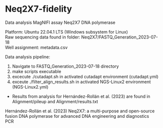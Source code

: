 # Neq2X7-fidelity
Data analysis MagNIFI assay Neq2X7 DNA polymerase

Platform: Ubuntu 22.04.1 LTS  (Windows subsystem for Linux)  
Raw sequencing data found in folder: Neq2X7/FASTQ_Generation_2023-07-18 <br>
Well assignment: metadata.csv

Data analysis pipeline:  
1. Navigate to FASTQ_Generation_2023-07-18 directory
2. make scripts executable
3. excecute ./cutadapt.sh in activated cutadapt environment (cutadapt.yml)
4. exceute ./filter_align_results.sh in activated NGS-Linux2 environment (NGS-Linux2.yml)

* Results from analysis for Hernández-Rollán et al. (2023) are found in Alignment/pileup and Alignment/results.txt <br>

Hernández-Rollán et al. (2023) Neq2X7: a multi-purpose and open-source fusion DNA polymerase for advanced DNA engineering and diagnostics PCR
